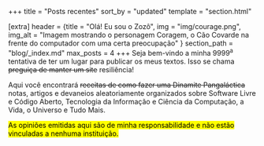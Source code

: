 +++
title = "Posts recentes"
sort_by = "updated"
template = "section.html"

[extra]
header = {title = "Olá! Eu sou o Zozô", img = "img/courage.png", img_alt = "Imagem mostrando o personagem Coragem, o Cão Covarde na frente do computador com uma certa preocupação" }
section_path = "blog/_index.md"
max_posts = 4
+++
Seja bem-vindo a minha 9999<sup>a</sup> tentativa de ter um lugar para publicar os meus textos. Isso se chama ~~preguiça de manter um site~~ resiliência!<br/>

Aqui você encontrará ~~receitas de como fazer uma Dinamite Pangaláctica~~ notas, artigos e devaneios aleatoriamente organizados sobre Software Livre e Código Aberto, Tecnologia da Informação e Ciência da Computação, a Vida, o Universo e Tudo Mais.<br/>

<mark>As opiniões emitidas aqui são de minha responsabilidade e não estão vinculadas a nenhuma instituição.</mark>
